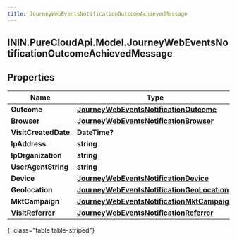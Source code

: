```yaml
---
title: JourneyWebEventsNotificationOutcomeAchievedMessage
---
```

## ININ.PureCloudApi.Model.JourneyWebEventsNotificationOutcomeAchievedMessage

## Properties

|Name | Type | Description | Notes|
|------------ | ------------- | ------------- | -------------|
| **Outcome** | [**JourneyWebEventsNotificationOutcome**](JourneyWebEventsNotificationOutcome.html) |  | [optional] |
| **Browser** | [**JourneyWebEventsNotificationBrowser**](JourneyWebEventsNotificationBrowser.html) |  | [optional] |
| **VisitCreatedDate** | **DateTime?** |  | [optional] |
| **IpAddress** | **string** |  | [optional] |
| **IpOrganization** | **string** |  | [optional] |
| **UserAgentString** | **string** |  | [optional] |
| **Device** | [**JourneyWebEventsNotificationDevice**](JourneyWebEventsNotificationDevice.html) |  | [optional] |
| **Geolocation** | [**JourneyWebEventsNotificationGeoLocation**](JourneyWebEventsNotificationGeoLocation.html) |  | [optional] |
| **MktCampaign** | [**JourneyWebEventsNotificationMktCampaign**](JourneyWebEventsNotificationMktCampaign.html) |  | [optional] |
| **VisitReferrer** | [**JourneyWebEventsNotificationReferrer**](JourneyWebEventsNotificationReferrer.html) |  | [optional] |
{: class="table table-striped"}


